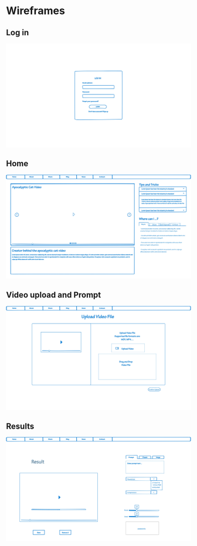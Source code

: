 # Wireframes
## Log in
![Log in](VidDiffusion-1.jpg)
## Home
![Home](VidDiffusion-2.jpg)
## Video upload and Prompt
![Video upload](VidDiffusion-3.jpg)
## Results
![Results](VidDiffusion-4.jpg)